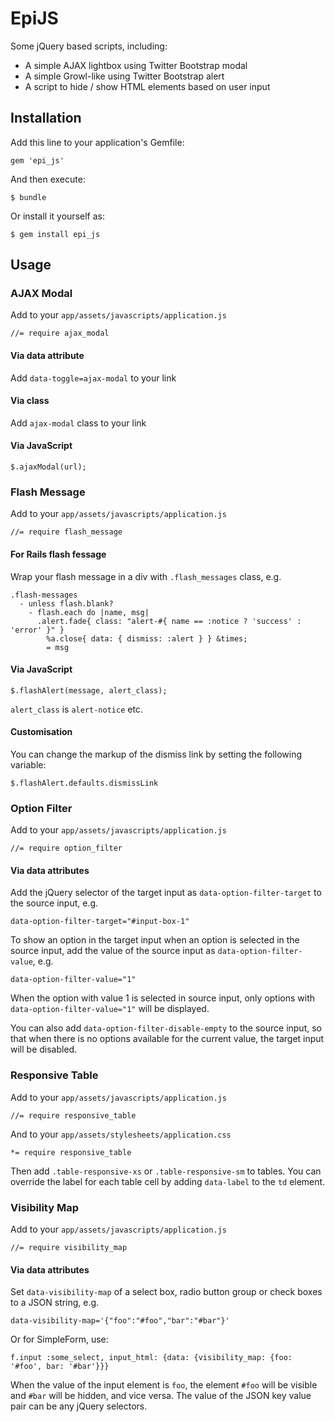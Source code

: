 # EpiJS

Some jQuery based scripts, including:

* A simple AJAX lightbox using Twitter Bootstrap modal
* A simple Growl-like using Twitter Bootstrap alert
* A script to hide / show HTML elements based on user input

## Installation

Add this line to your application's Gemfile:

    gem 'epi_js'

And then execute:

    $ bundle

Or install it yourself as:

    $ gem install epi_js

## Usage

### AJAX Modal
Add to your `app/assets/javascripts/application.js`

    //= require ajax_modal

#### Via data attribute
Add `data-toggle=ajax-modal` to your link
#### Via class
Add `ajax-modal` class to your link
#### Via JavaScript

    $.ajaxModal(url);

### Flash Message
Add to your `app/assets/javascripts/application.js`

    //= require flash_message

#### For Rails flash fessage
Wrap your flash message in a div with `.flash_messages` class, e.g.

    .flash-messages
      - unless flash.blank?
        - flash.each do |name, msg|
          .alert.fade{ class: "alert-#{ name == :notice ? 'success' : 'error' }" }
            %a.close{ data: { dismiss: :alert } } &times;
            = msg

#### Via JavaScript

    $.flashAlert(message, alert_class);

`alert_class` is `alert-notice` etc.

#### Customisation
You can change the markup of the dismiss link by setting the following variable:

    $.flashAlert.defaults.dismissLink

### Option Filter
Add to your `app/assets/javascripts/application.js`

    //= require option_filter

#### Via data attributes
Add the jQuery selector of the target input as `data-option-filter-target` to the source input, e.g.

    data-option-filter-target="#input-box-1"

To show an option in the target input when an option is selected in the source input, add the value of the source input as `data-option-filter-value`, e.g.

    data-option-filter-value="1"

When the option with value 1 is selected in source input, only options with `data-option-filter-value="1"` will be displayed.

You can also add `data-option-filter-disable-empty` to the source input, so that when there is no options available for the current value, the target input will be disabled.

### Responsive Table

Add to your `app/assets/javascripts/application.js`

    //= require responsive_table

And to your `app/assets/stylesheets/application.css`
  
    *= require responsive_table

Then add `.table-responsive-xs` or `.table-responsive-sm` to tables.
You can override the label for each table cell by adding `data-label` to the `td` element.

### Visibility Map
Add to your `app/assets/javascripts/application.js`

    //= require visibility_map

#### Via data attributes
Set `data-visibility-map` of a select box, radio button group or check boxes to a JSON string, e.g.

    data-visibility-map='{"foo":"#foo","bar":"#bar"}'
Or for SimpleForm, use:

    f.input :some_select, input_html: {data: {visibility_map: {foo: '#foo', bar: '#bar'}}}

When the value of the input element is `foo`, the element `#foo` will be visible and `#bar` will be hidden, and vice versa. The value of the JSON key value pair can be any jQuery selectors.